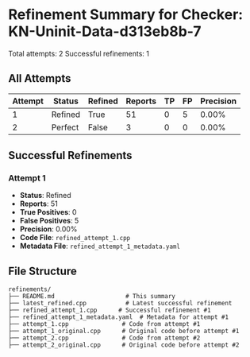 # Refinement Summary for Checker: KN-Uninit-Data-d313eb8b-7

Total attempts: 2
Successful refinements: 1

## All Attempts

| Attempt | Status | Refined | Reports | TP | FP | Precision |
|---------|--------|---------|---------|----|----|----------|
| 1 | Refined | True | 51 | 0 | 5 | 0.00% |
| 2 | Perfect | False | 3 | 0 | 0 | 0.00% |

## Successful Refinements

### Attempt 1
- **Status**: Refined
- **Reports**: 51
- **True Positives**: 0
- **False Positives**: 5
- **Precision**: 0.00%
- **Code File**: `refined_attempt_1.cpp`
- **Metadata File**: `refined_attempt_1_metadata.yaml`

## File Structure

```
refinements/
├── README.md                    # This summary
├── latest_refined.cpp           # Latest successful refinement
├── refined_attempt_1.cpp      # Successful refinement #1
├── refined_attempt_1_metadata.yaml  # Metadata for attempt #1
├── attempt_1.cpp               # Code from attempt #1
├── attempt_1_original.cpp      # Original code before attempt #1
├── attempt_2.cpp               # Code from attempt #2
├── attempt_2_original.cpp      # Original code before attempt #2
```
